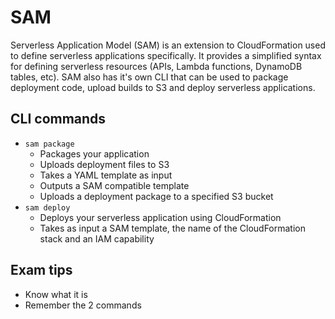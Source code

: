 # SAM
Serverless Application Model (SAM) is an extension to CloudFormation used to define serverless applications specifically. It provides a simplified syntax for defining serverless resources (APIs, Lambda functions, DynamoDB tables, etc). SAM also has it's own CLI that can be used to package deployment code, upload builds to S3 and deploy serverless applications.

## CLI commands
* `sam package`
    * Packages your application
    * Uploads deployment files to S3
    * Takes a YAML template as input
    * Outputs a SAM compatible template
    * Uploads a deployment package to a specified S3 bucket 
* `sam deploy`
    * Deploys your serverless application using CloudFormation
    * Takes as input a SAM template, the name of the CloudFormation stack and an IAM capability

## Exam tips
* Know what it is
* Remember the 2 commands